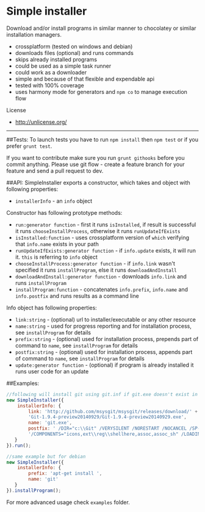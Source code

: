 # Simple installer
Download and/or install programs in similar manner to chocolatey or similar installation managers.
- crossplatform (tested on windows and debian)
- downloads files (optional) and runs commands
- skips already installed programs
- could be used as a simple task runner
- could work as a downloader
- simple and because of that flexible and expendable api
- tested with 100% coverage
- uses harmony mode for generators and `npm co` to manage execution flow

License
- http://unlicense.org/
________
##Tests:
To launch tests you have to run `npm install` then `npm test` or if you prefer `grunt test`.

If you want to contribute make sure you run `grunt githooks` before you commit anything. Please use git flow - create a feature branch for your feature and send a pull request to dev.

##API:
SimpleInstaller exports a constructor, which takes and object with following properties:
- `installerInfo` - an `info` object

Constructor has following prototype methods:
- `run:generator function` - first it runs `isInstalled`, if result is successful it runs `chooseInstallProcess`, otherwise it runs `runUpdateIfExists`
- `isInstalled:function` - uses crossplatform version of `which` verifying that `info.name` exists in your path
- `runUpdateIfExists:generator function` - if `info.update` exists, it will run it. `this` is referring to `info` object
- `chooseInstallProcess:generator function` - if `info.link` wasn't specified it runs `installProgram`, else it runs `downloadAndInstall`
- `downloadAndInstall:generator function` - downloads `info.link` and runs `installProgram`
- `installProgram:function` - concatenates `info.prefix`, `info.name` and `info.postfix` and runs results as a command line

Info object has following properties:
- `link:string` - (optional) url to installer/executable or any other resource
- `name:string` - used for progress reporting and for installation process, see `installProgram` for details
- `prefix:string` - (optional) used for installation process, prepends part of command to `name`, see `installProgram` for details
- `postfix:string` - (optional) used for installation process, appends part of command to `name`, see `installProgram` for details
- `update:generator function` - (optional) if program is already installed it runs user code for an update

##Examples:
```js
//following will install git using git.inf if git.exe doesn't exist in your path
new SimpleInstaller({
	installerInfo: {
        link: 'http://github.com/msysgit/msysgit/releases/download/' +
        'Git-1.9.4-preview20140929/Git-1.9.4-preview20140929.exe',
        name: 'git.exe',
        postfix: ' /DIR="c:\\Git" /VERYSILENT /NORESTART /NOCANCEL /SP- /CLOSEAPPLICATIONS /RESTARTAPPLICATIONS /NOICONS ' +
        '/COMPONENTS="icons,ext\\reg\\shellhere,assoc,assoc_sh" /LOADINF="git.inf"'
   }
}).run();

//same example but for debian
new SimpleInstaller({
	installerInfo: {
		prefix: 'apt-get install ',
		name: 'git'
   }
}).installProgram();
```
For more advanced usage check `examples` folder.
